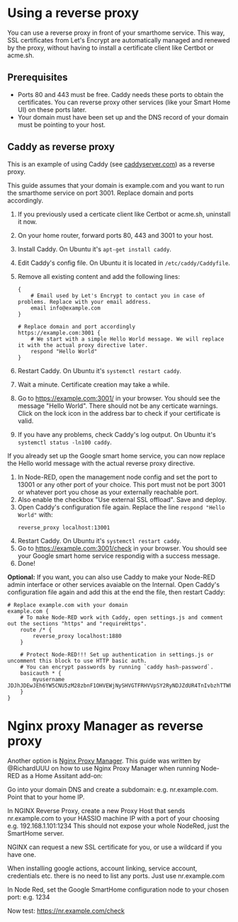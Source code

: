 # Using a reverse proxy

You can use a reverse proxy in front of your smarthome service. This way, SSL certificates from Let's Encrypt are
automatically managed and renewed by the proxy, without having to install a certificate client like Certbot or acme.sh.


## Prerequisites

- Ports 80 and 443 must be free. Caddy needs these ports to obtain the certificates. You can reverse proxy other
  services (like your Smart Home UI) on these ports later.
- Your domain must have been set up and the DNS record of your domain must be pointing to your host.

## Caddy as reverse proxy

This is an example of using Caddy (see [caddyserver.com](https://caddyserver.com/)) as a reverse proxy.

This guide assumes that your domain is example.com and you want to run the smarthome service on port 3001. Replace
domain and ports accordingly.

1. If you previously used a certicate client like Certbot or acme.sh, uninstall it now.
2. On your home router, forward ports 80, 443 and 3001 to your host.
3. Install Caddy. On Ubuntu it's `apt-get install caddy`.
4. Edit Caddy's config file. On Ubuntu it is located in `/etc/caddy/Caddyfile`.
5. Remove all existing content and add the following lines:

   ```
   {
       # Email used by Let's Encrypt to contact you in case of problems. Replace with your email address.
       email info@example.com
   }
   
   # Replace domain and port accordingly
   https://example.com:3001 {
       # We start with a simple Hello World message. We will replace it with the actual proxy directive later. 
       respond "Hello World"
   }
   ```
6. Restart Caddy. On Ubuntu it's `systemctl restart caddy`.
7. Wait a minute. Certificate creation may take a while.
8. Go to https://example.com:3001/ in your browser. You should see the message "Hello World".
   There should not be any certicate warnings. Click on the lock icon in the address bar to check if your certificate is
   valid.
9. If you have any problems, check Caddy's log output. On Ubuntu it's `systemctl status -ln100 caddy`.

If you already set up the Google smart home service, you can now replace the Hello world message with the actual reverse
proxy directive.
   
1. In Node-RED, open the management node config and set the port to 13001 or any other port of your choice. This port
   must not be port 3001 or whatever port you chose as your externally reachable port.
2. Also enable the checkbox "Use external SSL offload". Save and deploy.
3. Open Caddy's configuration file again. Replace the line `respond "Hello World"` with:
   ```
   reverse_proxy localhost:13001
   ```
4. Restart Caddy. On Ubuntu it's `systemctl restart caddy`.
5. Go to https://example.com:3001/check in your browser. You should see your Google smart home service respondig with a
   success message. 
6. Done!

**Optional:** If you want, you can also use Caddy to make your Node-RED admin interface or other services avaiable on
the Internal. Open Caddy's configuration file again and add this at the end the file, then restart Caddy:

```
# Replace example.com with your domain
example.com { 
    # To make Node-RED work with Caddy, open settings.js and comment out the sections "https" and "requireHttps".
    route /* {
        reverse_proxy localhost:1880
    }

    # Protect Node-RED!!! Set up authentication in settings.js or uncomment this block to use HTTP basic auth.
    # You can encrypt passwords by running `caddy hash-password`.
    basicauth * {
        myusername JDJhJDEwJEh6YW5CNU5zM28zbnF1OHVEWjNySHVGTFRHVVpSY2RyNDJZdUR4TnIvbzhTTWFzZTdmV2Zp
    }
}
```


# Nginx proxy Manager as reverse proxy

Another option is [Nginx Proxy Manager](https://nginxproxymanager.com/). This guide was written by @RichardUUU on how to
use Nginx Proxy Manager when running Node-RED as a Home Assitant add-on:

Go into your domain DNS and create a subdomain: e.g. nr.example.com. Point that to your home IP.

In NGINX Reverse Proxy, create a new Proxy Host that sends nr.example.com to your HASSIO machine IP with a port of your choosing e.g. 192.168.1.101:1234 This should not expose your whole NodeRed, just the SmartHome server.

NGINX can request a new SSL certificate for you, or use a wildcard if you have one.

When installing google actions, account linking, service account, credentials etc. there is no need to list any ports. Just use nr.example.com

In Node Red, set the Google SmartHome configuration node to your chosen port: e.g. 1234

Now test: https://nr.example.com/check

